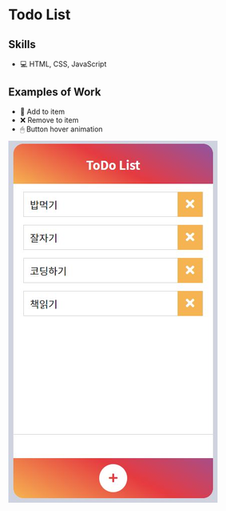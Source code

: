 # Todo List

## Skills

- 💻 HTML, CSS, JavaScript

## Examples of Work

- 📝 Add to item
- ❌ Remove to item
- 🖱 Button hover animation

![](./main.JPG)
